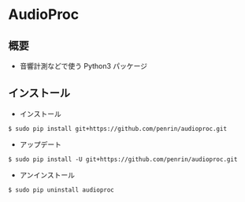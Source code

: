 # AudioProc


概要
-----

- 音響計測などで使う Python3 パッケージ


インストール
----------

- インストール

```
$ sudo pip install git+https://github.com/penrin/audioproc.git
```

- アップデート

```
$ sudo pip install -U git+https://github.com/penrin/audioproc.git
```

- アンインストール

```
$ sudo pip uninstall audioproc
```

